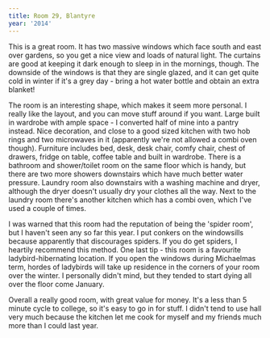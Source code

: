 ```yaml
---
title: Room 29, Blantyre
year: '2014'
---
```


This is a great room. It has two massive windows which face south and east over gardens, so you get a nice view and loads of natural light. The curtains are good at keeping it dark enough to sleep in in the mornings, though. The downside of the windows is that they are single glazed, and it can get quite cold in winter if it's a grey day - bring a hot water bottle and obtain an extra blanket!

The room is an interesting shape, which makes it seem more personal. I really like the layout, and you can move stuff around if you want. Large built in wardrobe with ample space - I converted half of mine into a pantry instead. Nice decoration, and close to a good sized kitchen with two hob rings and two microwaves in it (apparently we're not allowed a combi oven though). Furniture includes bed, desk, desk chair, comfy chair, chest of drawers, fridge on table, coffee table and built in wardrobe. There is a bathroom and shower/toilet room on the same floor which is handy, but there are two more showers downstairs which have much better water pressure. Laundry room also downstairs with a washing machine and dryer, although the dryer doesn't usually dry your clothes all the way. Next to the laundry room there's another kitchen which has a combi oven, which I've used a couple of times.

I was warned that this room had the reputation of being the 'spider room', but I haven't seen any so far this year. I put conkers on the windowsills because apparently that discourages spiders. If you do get spiders, I heartily recommend this method. One last tip - this room is a favourite ladybird-hibernating location. If you open the windows during Michaelmas term, hordes of ladybirds will take up residence in the corners of your room over the winter. I personally didn't mind, but they tended to start dying all over the floor come January.

Overall a really good room, with great value for money. It's a less than 5 minute cycle to college, so it's easy to go in for stuff. I didn't tend to use hall very much because the kitchen let me cook for myself and my friends much more than I could last year.